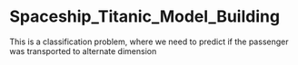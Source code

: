 # Spaceship_Titanic_Model_Building
This is a classification problem, where we need to predict if the passenger was transported to alternate dimension

